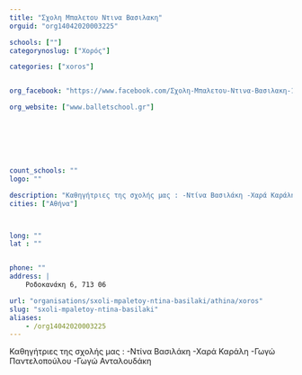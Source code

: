 ```yaml
---
title: "Σχολη Μπαλετου Ντινα Βασιλακη"
orguid: "org14042020003225"

schools: [""]
categorynoslug: ["Χορός"]

categories: ["xoros"]


org_facebook: "https://www.facebook.com/Σχολη-Μπαλετου-Ντινα-Βασιλακη-100335733341461/"

org_website: ["www.balletschool.gr"]







count_schools: ""
logo: ""

description: "Καθηγήτριες της σχολής μας : -Ντίνα Βασιλάκη -Χαρά Καράλη -Γωγώ Παντελοπούλου -Γωγώ Ανταλουδάκη"
cities: ["Αθήνα"]



long: ""
lat : ""


phone: ""
address: |
    Ροδοκανάκη 6, 713 06

url: "organisations/sxoli-mpaletoy-ntina-basilaki/athina/xoros"
slug: "sxoli-mpaletoy-ntina-basilaki"
aliases:
    - /org14042020003225
---
```


Καθηγήτριες της σχολής μας : -Ντίνα Βασιλάκη -Χαρά Καράλη -Γωγώ Παντελοπούλου -Γωγώ Ανταλουδάκη
